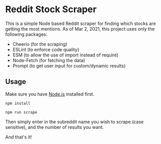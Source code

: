 # Reddit Stock Scraper

This is a simple Node based Reddit scraper for finding which stocks are getting the most mentions. As of Mar 2, 2021, this project uses only the following packages:

- Cheerio (for the scraping)
- ESLint (to enforce code quality)
- ESM (to allow the use of import instead of require)
- Node-Fetch (for fetching the data)
- Prompt (to get user input for custom/dynamic results)

## Usage

Make sure you have [Node.js](https://nodejs.org/en/) installed first.

`npm install`

`npm run scrape`

Then simply enter in the subreddit name you wish to scrape (case sensitive), and the number of results you want.

And that's it!
